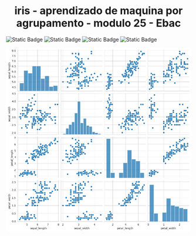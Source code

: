 <h1 align="center"> iris - aprendizado de maquina por agrupamento - modulo 25 - Ebac</h1>

![Static Badge](https://img.shields.io/badge/Library-Seaborn-blue) ![Static Badge](https://img.shields.io/badge/scikit--learn-F7931E?style=flat-square&logo=scikit-learn&logoColor=white) ![Static Badge](https://img.shields.io/badge/-pandas-05122A?style=flat&logo=pandas) ![Static Badge](https://img.shields.io/badge/Numpy-777BB4?style=for-the-badge&logo=numpy&logoColor=white)

![teste](https://github.com/Sandro-Alexandre-Olmedo/iris---aprendizado-de-maquina-por-agrupamento---modulo-25---Ebac/blob/main/pairplot%20iris.png)
